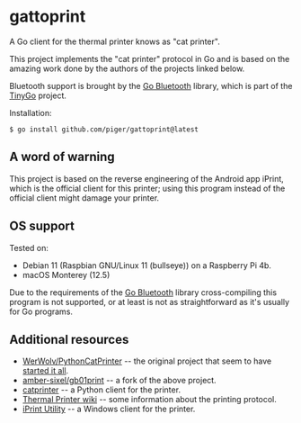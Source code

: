# gattoprint

A Go client for the thermal printer knows as "cat printer".

This project implements the "cat printer" protocol in Go and is based on the amazing work
done by the authors of the projects linked below.

Bluetooth support is brought by the [Go Bluetooth](https://github.com/tinygo-org/bluetooth) library,
which is part of the [TinyGo](https://tinygo.org/) project.

Installation:

```
$ go install github.com/piger/gattoprint@latest
```

## A word of warning

This project is based on the reverse engineering of the Android app iPrint, which is
the official client for this printer; using this program instead of the official client might
damage your printer.

## OS support

Tested on:

- Debian 11 (Raspbian GNU/Linux 11 (bullseye)) on a Raspberry Pi 4b.
- macOS Monterey (12.5)

Due to the requirements of the [Go Bluetooth](https://github.com/tinygo-org/bluetooth) library
cross-compiling this program is not supported, or at least is not as straightforward as it's usually
for Go programs.

## Additional resources

- [WerWolv/PythonCatPrinter](https://github.com/WerWolv/PythonCatPrinter) -- the original project that seem to have [started it all](https://werwolv.net/blog/cat_printer).
- [amber-sixel/gb01print](https://github.com/amber-sixel/gb01print) -- a fork of the above project.
- [catprinter](https://github.com/rbaron/catprinter) -- a Python client for the printer.
- [Thermal Printer wiki](https://github.com/bitbank2/Thermal_Printer/wiki/Cat-Rabbit-printer-info) -- some information about the printing protocol.
- [iPrint Utility](https://mywk.net/software/iprint-utility) -- a Windows client for the printer.
